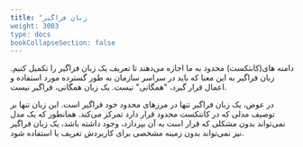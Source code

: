 ```yaml
---
title: "زبان فراگیر
weight: 3003
type: docs
bookCollapseSection: false
---
```


دامنه های(کانتکست) محدود به ما اجازه می‌دهند تا تعریف یک زبان فراگیر را تکمیل کنیم. زبان فراگیر به این معنا که باید در سراسر سازمان به طور گسترده مورد استفاده و اعمال قرار گیرد، "همگانی" نیست. یک زبان همگانی، فراگیر نیست.

در عوض، یک زبان فراگیر تنها در مرزهای محدود خود فراگیر است. این زبان تنها بر توصیف مدلی که در کانتکست محدود قرار دارد تمرکز می‌کند. همانطور که یک مدل نمی‌تواند بدون مشکلی که قرار است به آن بپردازد، وجود داشته باشد، یک زبان فراگیر نیز نمی‌تواند بدون زمینه مشخصی برای کاربردش تعریف یا استفاده شود.